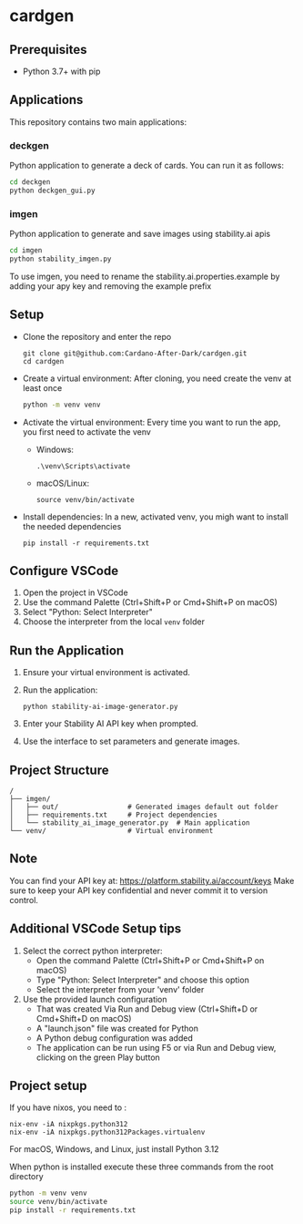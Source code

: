 # cardgen

## Prerequisites

- Python 3.7+ with pip

## Applications

This repository contains two main applications: 

### deckgen
Python application to generate a deck of cards. You can run it as follows:
```bash
cd deckgen
python deckgen_gui.py
```
### imgen
Python application to generate and save images using stability.ai apis
```bash
cd imgen
python stability_imgen.py
```
To use imgen, you need to rename the stability.ai.properties.example by adding your apy key and removing the example prefix

## Setup

 - Clone the repository and enter the repo
   ```
   git clone git@github.com:Cardano-After-Dark/cardgen.git
   cd cardgen
   ```

 - Create a virtual environment:
   After cloning, you need create the venv at least once
   ```bash
   python -m venv venv
   ```

 - Activate the virtual environment:
   Every time you want to run the app, you first need to activate the venv
   - Windows:
     ```
     .\venv\Scripts\activate
     ```
   - macOS/Linux:
     ```
     source venv/bin/activate
     ```

 - Install dependencies:
   In a new, activated venv, you migh want to install the needed dependencies
   ```
   pip install -r requirements.txt
   ```

## Configure VSCode

1. Open the project in VSCode
2. Use the command Palette (Ctrl+Shift+P or Cmd+Shift+P on macOS)
3. Select "Python: Select Interpreter"
4. Choose the interpreter from the local `venv` folder

## Run the Application

1. Ensure your virtual environment is activated.

2. Run the application:
   ```
   python stability-ai-image-generator.py
   ```

3. Enter your Stability AI API key when prompted.

4. Use the interface to set parameters and generate images.

## Project Structure

```
/
├── imgen/
│   ├── out/                 # Generated images default out folder
│   ├── requirements.txt     # Project dependencies
│   └── stability_ai_image_generator.py  # Main application
└── venv/                    # Virtual environment
```

## Note

You can find your API key at: https://platform.stability.ai/account/keys
Make sure to keep your API key confidential and never commit it to version control.


## Additional VSCode Setup tips

1. Select the correct python interpreter: 
    - Open the command Palette (Ctrl+Shift+P or Cmd+Shift+P on macOS)
    - Type "Python: Select Interpreter" and choose this option
    - Select the interpreter from your 'venv' folder
2. Use the provided launch configuration
    - That was created Via Run and Debug view (Ctrl+Shift+D or Cmd+Shift+D on macOS)
    - A "launch.json" file was created for Python
    - A Python debug configuration was added
    - The application can be run using F5 or via Run and Debug view, clicking on the green Play button

## Project setup

If you have nixos, you need to : 
```
nix-env -iA nixpkgs.python312
nix-env -iA nixpkgs.python312Packages.virtualenv
```

For macOS, Windows, and Linux, just install Python 3.12

When python is installed execute these three commands from the root directory

``` bash
python -m venv venv
source venv/bin/activate
pip install -r requirements.txt
```



